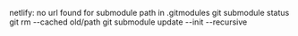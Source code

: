 netlify: no url found for submodule path in .gitmodules
git submodule status
git rm --cached old/path
git submodule update --init --recursive
